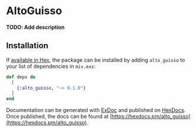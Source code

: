 # AltoGuisso

**TODO: Add description**

## Installation

If [available in Hex](https://hex.pm/docs/publish), the package can be installed
by adding `alto_guisso` to your list of dependencies in `mix.exs`:

```elixir
def deps do
  [
    {:alto_guisso, "~> 0.1.0"}
  ]
end
```

Documentation can be generated with [ExDoc](https://github.com/elixir-lang/ex_doc)
and published on [HexDocs](https://hexdocs.pm). Once published, the docs can
be found at [https://hexdocs.pm/alto_guisso](https://hexdocs.pm/alto_guisso).

